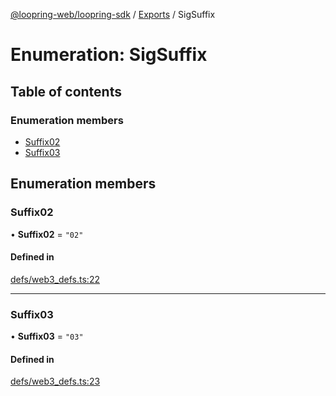 [@loopring-web/loopring-sdk](../README.md) / [Exports](../modules.md) / SigSuffix

# Enumeration: SigSuffix

## Table of contents

### Enumeration members

- [Suffix02](SigSuffix.md#suffix02)
- [Suffix03](SigSuffix.md#suffix03)

## Enumeration members

### Suffix02

• **Suffix02** = `"02"`

#### Defined in

[defs/web3_defs.ts:22](https://github.com/Loopring/loopring_sdk/blob/6d0be7c/src/defs/web3_defs.ts#L22)

___

### Suffix03

• **Suffix03** = `"03"`

#### Defined in

[defs/web3_defs.ts:23](https://github.com/Loopring/loopring_sdk/blob/6d0be7c/src/defs/web3_defs.ts#L23)

